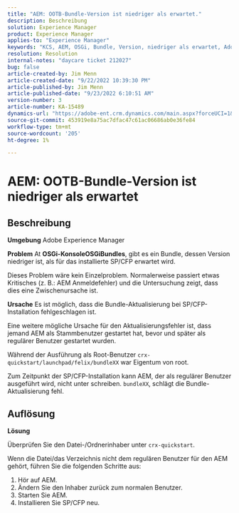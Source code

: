 ```yaml
---
title: "AEM: OOTB-Bundle-Version ist niedriger als erwartet."
description: Beschreibung
solution: Experience Manager
product: Experience Manager
applies-to: "Experience Manager"
keywords: "KCS, AEM, OSGi, Bundle, Version, niedriger als erwartet, Adobe Experience Manager, SP/CFP, regulärer Benutzer, Eigentümer, Neuinstallation, BundleXX, crx-quickstart/launchpad/felix/bundleXX, crx-quickstart"
resolution: Resolution
internal-notes: "daycare ticket 212027"
bug: false
article-created-by: Jim Menn
article-created-date: "9/22/2022 10:39:30 PM"
article-published-by: Jim Menn
article-published-date: "9/23/2022 6:10:51 AM"
version-number: 3
article-number: KA-15489
dynamics-url: "https://adobe-ent.crm.dynamics.com/main.aspx?forceUCI=1&pagetype=entityrecord&etn=knowledgearticle&id=5ec72b68-c73a-ed11-9db1-0022480866ad"
source-git-commit: 453919e8a75ac7dfac47c61ac06686ab0e36fe84
workflow-type: tm+mt
source-wordcount: '205'
ht-degree: 1%

---
```


# AEM: OOTB-Bundle-Version ist niedriger als erwartet

## Beschreibung


<b>Umgebung</b>
Adobe Experience Manager

<b>Problem</b>
At <b>OSGi-Konsole</b><b>OSGi</b><b>Bundles</b>, gibt es ein Bundle, dessen Version niedriger ist, als für das installierte SP/CFP erwartet wird.

Dieses Problem wäre kein Einzelproblem. Normalerweise passiert etwas Kritisches (z. B.: AEM Anmeldefehler) und die Untersuchung zeigt, dass dies eine Zwischenursache ist.

<b>Ursache</b>
Es ist möglich, dass die Bundle-Aktualisierung bei SP/CFP-Installation fehlgeschlagen ist.

Eine weitere mögliche Ursache für den Aktualisierungsfehler ist, dass jemand AEM als Stammbenutzer gestartet hat, bevor und später als regulärer Benutzer gestartet wurden.

Während der Ausführung als Root-Benutzer `crx-quickstart/launchpad/felix/bundleXX` war Eigentum von root.

Zum Zeitpunkt der SP/CFP-Installation kann AEM, der als regulärer Benutzer ausgeführt wird, nicht unter schreiben. `bundleXX`, schlägt die Bundle-Aktualisierung fehl.


## Auflösung


<b>Lösung</b>

Überprüfen Sie den Datei-/Ordnerinhaber unter `crx-quickstart`.

Wenn die Datei/das Verzeichnis nicht dem regulären Benutzer für den AEM gehört, führen Sie die folgenden Schritte aus:

1. Hör auf AEM.
2. Ändern Sie den Inhaber zurück zum normalen Benutzer.
3. Starten Sie AEM.
4. Installieren Sie SP/CFP neu.



